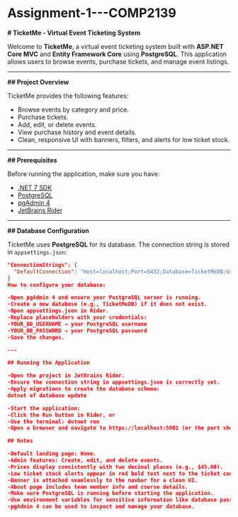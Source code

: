 ﻿# Assignment-1---COMP2139

**# TicketMe - Virtual Event Ticketing System**

Welcome to **TicketMe**, a virtual event ticketing system built with **ASP.NET Core MVC** and **Entity Framework Core** using **PostgreSQL**. This application allows users to browse events, purchase tickets, and manage event listings.

---

**## Project Overview**

TicketMe provides the following features:

- Browse events by category and price.
- Purchase tickets.
- Add, edit, or delete events.
- View purchase history and event details.
- Clean, responsive UI with banners, filters, and alerts for low ticket stock.

---

**## Prerequisites**

Before running the application, make sure you have:

- [.NET 7 SDK](https://dotnet.microsoft.com/en-us/download/dotnet/7.0)
- [PostgreSQL](https://www.postgresql.org/download/)
- [pgAdmin 4](https://www.pgadmin.org/download/)
- [JetBrains Rider](https://www.jetbrains.com/rider/)

---

**## Database Configuration**

TicketMe uses **PostgreSQL** for its database. The connection string is stored in `appsettings.json`:

```json
"ConnectionStrings": {
  "DefaultConnection": "Host=localhost;Port=5432;Database=TicketMeDB;Username=YOUR_DB_USERNAME;Password=YOUR_DB_PASSWORD"
}
How to configure your database:

-Open pgAdmin 4 and ensure your PostgreSQL server is running.
-Create a new database (e.g., TicketMeDB) if it does not exist.
-Open appsettings.json in Rider.
-Replace placeholders with your credentials:
-YOUR_DB_USERNAME → your PostgreSQL username
-YOUR_DB_PASSWORD → your PostgreSQL password
-Save the changes.

---

## Running the Application

-Open the project in JetBrains Rider.
-Ensure the connection string in appsettings.json is correctly set.
-Apply migrations to create the database schema:
dotnet ef database update

-Start the application:
-Click the Run button in Rider, or
-Use the terminal: dotnet run
-Open a browser and navigate to https://localhost:5001 (or the port shown in the console) to view the app.

## Notes

-Default landing page: Home.
-Admin features: Create, edit, and delete events.
-Prices display consistently with two decimal places (e.g., $45.00).
-Low ticket stock alerts appear in red bold text next to the ticket count.
-Banner is attached seamlessly to the navbar for a clean UI.
-About page includes team member info and course details.
-Make sure PostgreSQL is running before starting the application.
-Use environment variables for sensitive information like database passwords to keep credentials secure.
-pgAdmin 4 can be used to inspect and manage your database.

